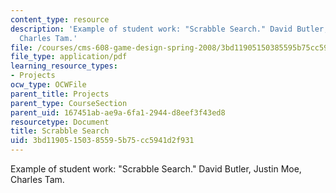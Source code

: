 ```yaml
---
content_type: resource
description: 'Example of student work: "Scrabble Search." David Butler, Justin Moe,
  Charles Tam.'
file: /courses/cms-608-game-design-spring-2008/3bd11905150385595b75cc5941d2f931_bmt4.pdf
file_type: application/pdf
learning_resource_types:
- Projects
ocw_type: OCWFile
parent_title: Projects
parent_type: CourseSection
parent_uid: 167451ab-ae9a-6fa1-2944-d8eef3f43ed8
resourcetype: Document
title: Scrabble Search
uid: 3bd11905-1503-8559-5b75-cc5941d2f931
---
```

Example of student work: "Scrabble Search." David Butler, Justin Moe, Charles Tam.

